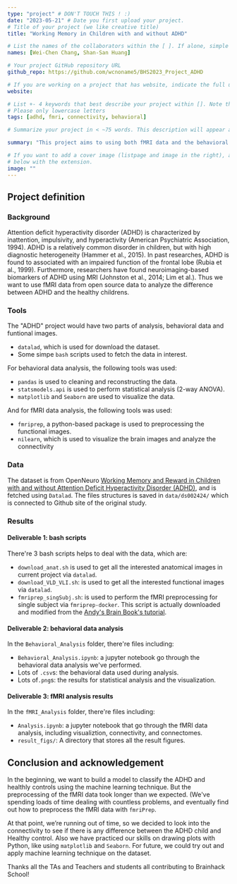 ```yaml
---
type: "project" # DON'T TOUCH THIS ! :)
date: "2023-05-21" # Date you first upload your project.
# Title of your project (we like creative title)
title: "Working Memory in Children with and without ADHD"

# List the names of the collaborators within the [ ]. If alone, simple put your name within []
names: [Wei-Chen Chang, Shan-San Huang]

# Your project GitHub repository URL
github_repo: https://github.com/wcnoname5/BHS2023_Project_ADHD

# If you are working on a project that has website, indicate the full url including "https://" below or leave it empty.
website:

# List +- 4 keywords that best describe your project within []. Note that the project summary also involves a number of key words. Those are listed on top of the [github repository](https://github.com/wcnoname5/BHS2023_Project_ADHD), click `manage topics`.
# Please only lowercase letters
tags: [adhd, fmri, connectivity, behavioral]

# Summarize your project in < ~75 words. This description will appear at the top of your page and on the list page with other projects..

summary: "This project aims to using both fMRI data and the behavioral data during a n-back task to compare the difference between ADHD children and the heathly control ones."

# If you want to add a cover image (listpage and image in the right), add it to your directory and indicate the name
# below with the extension.
image: ""
---
```

<!-- This is an html comment and this won't appear in the rendered page. You are now editing the "content" area, the core of your description. Everything that you can do in markdown is allowed below. We added a couple of comments to guide your through documenting your progress. -->

## Project definition

### Background

Attention deficit hyperactivity disorder (ADHD) is characterized by inattention, impulsivity, and hyperactivity (American Psychiatric Association, 1994). ADHD is a relatively common disorder in children, but with high diagnostic heterogeneity (Hammer et al., 2015).
In past researches, ADHD is found to associated with an impaired function of the frontal lobe (Rubia et al., 1999). Furthermore, researchers have found neuroimaging-based biomarkers of ADHD using MRI (Johnston et al., 2014; Lim et al.). Thus we want to use fMRI data from open source data to analyze the difference between ADHD and the healthy childrens. 

### Tools

 The "ADHD" project would have two parts of analysis, behavioral data and funtional images. 
 * `datalad`, which is used for download the dataset.
 * Some simpe `bash` scripts used to fetch the data in interest.
 
 For behavioral data analysis, the following tools was used:
 * `pandas` is used to cleaning and reconstructing the data.
 * `statsmodels.api` is used to perform statistical analysis (2-way ANOVA).
 * `matplotlib` and `Seaborn` are used to visualize the data.

 And for fMRI data analysis, the following tools was used:
 * `fmriprep`, a python-based package is used to preprocessing the functional images.
 * `nilearn`, which is used to visualize the brain images and analyze the connectivity 

### Data

The dataset is from OpenNeuro 
[Working Memory and Reward in Children with and without Attention Deficit Hyperactivity Disorder (ADHD)](https://openneuro.org/datasets/ds002424/versions/1.2.0), and is fetched using `Datalad`. The files structures is saved in `data/ds002424/` which is connected to Github site of the original study.

### Results

#### Deliverable 1: bash scripts
There're 3 bash scripts helps to deal with the data, which are:
 * `download_anat.sh` is used to get all the interested anatomical images in current project via `datalad`.
 * `download_VLD_VLI.sh`: is used to get all the interested functional images via `datalad`.
 * `fmriprep_singSubj.sh`: is used to perform the fMRI preprocessing for single subject via `fmriprep-docker`. This script is actually downloaded and modified from the [Andy's Brain Book's tutorial](https://github.com/andrewjahn/OpenScience_Scripts).

#### Deliverable 2: behavioral data analysis 
In the `Behavioral_Analysis` folder, there're files including:
 * `Behavioral_Analysis.ipynb`: a jupyter notebook go through the behavioral data analysis we've performed.
 * Lots of `.csv`s: the behavioral data used during analysis.
 * Lots of`.png`s: the results for statistical analysis and the visualization.

#### Deliverable 3: fMRI analysis results 
In the `fMRI_Analysis` folder, there're files including:
 * `Analysis.ipynb`: a jupyter notebook that go through the fMRI data analysis, including visualiztion, connectivity, and connectomes.
 * `result_figs/`: A directory that stores all the result figures.

## Conclusion and acknowledgement

In the beginning, we want to build a model to classify the ADHD and healthly controls using the machine learning technique. But the preprocessing of the fMRI data took longer than we expected. (We've spending loads of time dealing with countless problems, and eventually find out how to preprocess the fMRI data with `fmriPrep`.

At that point, we’re running out of time, so we decided to look into the connectivity to see if there is any difference between the ADHD child and Healthy control. Also we have practiced our skills on drawing plots with Python, like using `matplotlib` and `Seaborn`.
For future, we could try out and apply machine learning technique on the dataset.

Thanks all the TAs and Teachers and students all contributing to Brainhack School!
